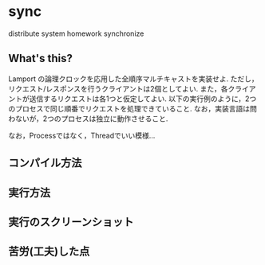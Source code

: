 # sync
distribute system homework synchronize

## What's this?
Lamport の論理クロックを応用した全順序マルチキャストを実装せよ.
ただし，リクエスト/レスポンスを行うクライアントは2個としてよい.
また，各クライアントが送信するリクエストは各1つと仮定してよい.
以下の実行例のように，2つのプロセスで同じ順番でリクエストを処理できていること.
なお，実装言語は問わないが，2つのプロセスは独立に動作させること.

なお，Processではなく，Threadでいい模様...

## コンパイル方法

## 実行方法

## 実行のスクリーンショット

## 苦労(工夫)した点
